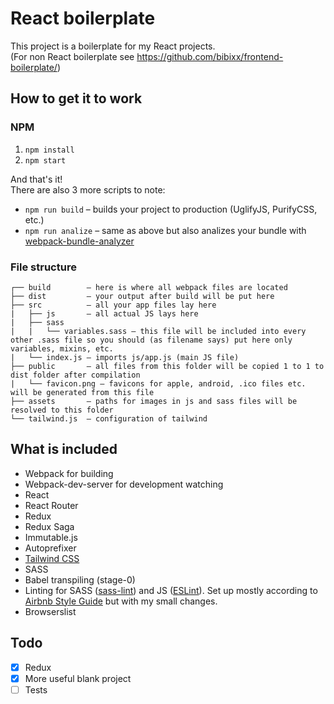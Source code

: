 # React boilerplate

This project is a boilerplate for my React projects.<br>
(For non React boilerplate see https://github.com/bibixx/frontend-boilerplate/)

## How to get it to work

### NPM

1. `npm install`
2. `npm start`

And that's it!<br>
There are also 3 more scripts to note:

* `npm run build` – builds your project to production (UglifyJS, PurifyCSS, etc.)
* `npm run analize` – same as above but also analizes your bundle with [webpack-bundle-analyzer](https://github.com/webpack-contrib/webpack-bundle-analyzer)

### File structure

```
┌── build        – here is where all webpack files are located
├── dist         – your output after build will be put here
├── src          – all your app files lay here
|   ├── js       – all actual JS lays here
|   ├── sass
|   |   └── variables.sass – this file will be included into every other .sass file so you should (as filename says) put here only variables, mixins, etc.
|   └── index.js – imports js/app.js (main JS file)
├── public       – all files from this folder will be copied 1 to 1 to dist folder after compilation
|   └── favicon.png – favicons for apple, android, .ico files etc. will be generated from this file
├── assets       – paths for images in js and sass files will be resolved to this folder
└── tailwind.js  – configuration of tailwind
```

## What is included

* Webpack for building
* Webpack-dev-server for development watching
* React
* React Router
* Redux
* Redux Saga
* Immutable.js
* Autoprefixer
* [Tailwind CSS](https://tailwindcss.com/)
* SASS
* Babel transpiling (stage-0)
* Linting for SASS ([sass-lint](https://github.com/sasstools/sass-lint)) and JS ([ESLint](https://eslint.org/)). Set up mostly according to [Airbnb Style Guide](https://github.com/airbnb/javascript) but with my small changes.
* Browserslist

## Todo

* [x] Redux
* [x] More useful blank project
* [ ] Tests
